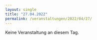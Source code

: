 ```yaml
---
layout: single
title: "27.04.2022"
permalink: /veranstaltungen/2022/04/27/
---
```


Keine Veranstaltung an diesem Tag.
